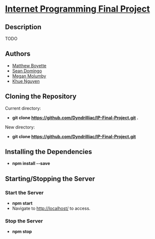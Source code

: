 # [Internet Programming Final Project](https://github.com/Dyndrilliac/IP-Final-Project)

## Description

TODO

## Authors

* [Matthew Boyette](https://github.com/dyndrilliac)
* [Sean Domingo](#)
* [Megan Molumby](https://github.com/meganmolumby)
* [Khue Nguyen](#)

## Cloning the Repository

Current directory:

* **git clone https://github.com/Dyndrilliac/IP-Final-Project.git .**

New directory:

* **git clone https://github.com/Dyndrilliac/IP-Final-Project.git**

## Installing the Dependencies

* **npm install --save**

## Starting/Stopping the Server

### Start the Server

* **npm start**
* Navigate to [http://localhost/](http://localhost/) to access.

### Stop the Server

* **npm stop**

